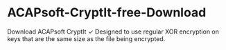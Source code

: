 # ACAPsoft-CryptIt-free-Download
 Download ACAPsoft CryptIt ✓ Designed to use regular XOR encryption on keys that are the same size as the file being encrypted.
